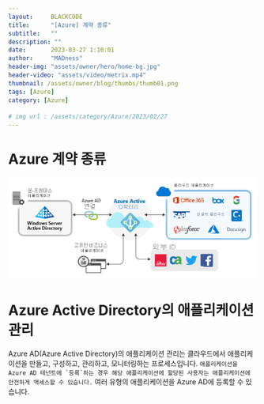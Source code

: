 ```yaml
---
layout:     BLACKCODE
title:      "[Azure] 계약 종류"
subtitle:   ""
description: ""
date:       2023-03-27 1:10:01
author:     "MADness"
header-img: "assets/owner/hero/home-bg.jpg"
header-video: "assets/video/metrix.mp4"
thumbnail: /assets/owner/blog/thumbs/thumb01.png
tags: [Azure]
category: [Azure]

# img url : /assets/category/Azure/2023/02/27
---
```


# Azure 계약 종류
![img](/assets/category/Azure/2023/07/11-01.png)

# Azure Active Directory의 애플리케이션 관리
Azure AD(Azure Active Directory)의 애플리케이션 관리는 클라우드에서 애플리케이션을 만들고, 구성하고, 관리하고, 모니터링하는 프로세스입니다. ``애플리케이션을 Azure AD 테넌트에 `등록`하는 경우 해당 애플리케이션에 할당된 사용자는 애플리케이션에 안전하게 액세스할 수 있습니다.`` 여러 유형의 애플리케이션을 Azure AD에 등록할 수 있습니다.